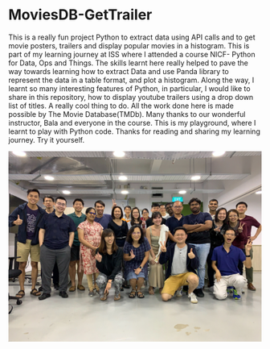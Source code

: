 # MoviesDB-GetTrailer
This is a really fun project Python to extract data using API calls and to get movie posters, trailers and display popular movies in a histogram. This is part of my learning journey at ISS where I attended a course NICF- Python for Data, Ops and Things. The skills learnt here really helped to pave the way towards learning how to extract Data and use Panda library to represent the data in a table format, and plot a histogram. Along the way, I learnt so many interesting features of Python, in particular, I would like to share in this repository, how to display youtube trailers using a drop down list of titles. A really cool thing to do. All the work done here is made possible by The Movie Database(TMDb). Many thanks to our wonderful instructor, Bala and everyone in the course. This is my playground, where I learnt to play with Python code. Thanks for reading and sharing my learning journey. Try it yourself.

![pydot23_groupPhoto](images/pydot23GroupPhoto.jpg)





